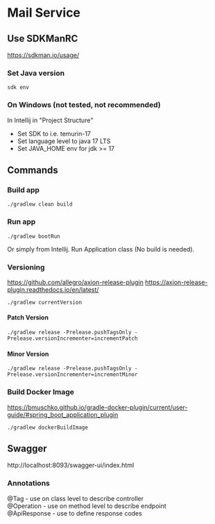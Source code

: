 # Mail Service
## Use SDKManRC
https://sdkman.io/usage/
### Set Java version
```
sdk env
```

### On Windows (not tested, not recommended)
In Intellij in "Project Structure"
- Set SDK to i.e. temurin-17
- Set language level to java 17 LTS
- Set JAVA_HOME env for jdk >= 17

## Commands
### Build app
```
./gradlew clean build
```

### Run app
```
./gradlew bootRun
```
Or simply from Intellij. Run Application class (No build is needed).

### Versioning
https://github.com/allegro/axion-release-plugin
https://axion-release-plugin.readthedocs.io/en/latest/

```
./gradlew currentVersion
```
#### Patch Version
```
./gradlew release -Prelease.pushTagsOnly -Prelease.versionIncrementer=incrementPatch
```
#### Minor Version
```
./gradlew release -Prelease.pushTagsOnly -Prelease.versionIncrementer=incrementMinor
```

### Build Docker Image
https://bmuschko.github.io/gradle-docker-plugin/current/user-guide/#spring_boot_application_plugin
```
./gradlew dockerBuildImage
```

## Swagger
http://localhost:8093/swagger-ui/index.html

### Annotations
@Tag - use on class level to describe controller  
@Operation - use on method level to describe endpoint  
@ApiResponse - use to define response codes

